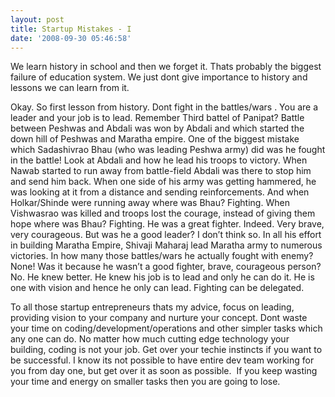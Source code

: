 ```yaml
---
layout: post
title: Startup Mistakes - I
date: '2008-09-30 05:46:58'
---
```


<p>We learn history in school and then we forget it. Thats probably the biggest failure of education system. We just dont give importance to history and lessons we can learn from it.</p>

<p>Okay. So first lesson from history. Dont fight in the battles/wars . You are a leader and your job is to lead. Remember Third battel of Panipat? Battle between Peshwas and Abdali was won by Abdali and which started the down hill of Peshwas and Maratha empire. One of the biggest mistake which Sadashivrao Bhau (who was leading Peshwa army) did was he fought in the battle! Look at Abdali and how he lead his troops to victory. When Nawab started to run away from battle-field Abdali was there to stop him and send him back. When one side of his army was getting hammered, he was looking at it from a distance and sending reinforcements. And when Holkar/Shinde were running away where was Bhau? Fighting. When Vishwasrao was killed and troops lost the courage, instead of giving them hope where was Bhau? Fighting. He was a great fighter. Indeed. Very brave, very courageous. But was he a good leader? I don&rsquo;t think so. In all his effort in building Maratha Empire, Shivaji Maharaj lead Maratha army to numerous victories. In how many those battles/wars he actually fought with enemy? None! Was it because he wasn&rsquo;t a good fighter, brave, courageous person? No. He knew better. He knew his job is to lead and only he can do it. He is one with vision and hence he only can lead. Fighting can be delegated.</p>

<p>To all those startup entrepreneurs thats my advice, focus on leading, providing vision to your company and nurture your concept. Dont waste your time on coding/development/operations and other simpler tasks which any one can do. No matter how much cutting edge technology your building, coding is not your job. Get over your techie instincts if you want to be successful. I know its not possible to have entire dev team working for you from day one, but get over it as soon as possible.  If you keep wasting your time and energy on smaller tasks then you are going to lose.</p>